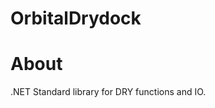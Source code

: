OrbitalDrydock
==============================================================================

# About
.NET Standard library for DRY functions and IO.  
